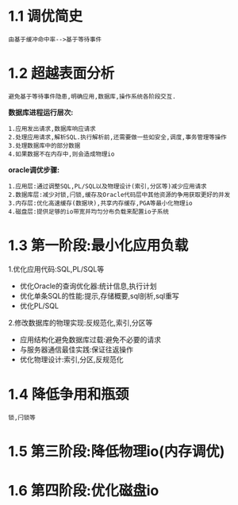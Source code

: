 # 1.1 调优简史
```由基于缓冲命中率-->基于等待事件```
# 1.2 超越表面分析
```避免基于等待事件隐患,明确应用,数据库,操作系统各阶段交互.```

**数据库进程运行层次:**
```
1.应用发出请求,数据库响应请求   
2.处理应用请求,解析SQL.执行解析前,还需要做一些如安全,调度,事务管理等操作   
3.处理数据库中的部分数据    
4.如果数据不在内存中,则会造成物理io     
```
**oracle调优步骤:**    
```
1.应用层:通过调整SQL,PL/SQL以及物理设计(索引,分区等)减少应用请求
2.数据库层:减少对锁,闩锁,缓存及Oracle代码层中其他资源的争用获取更好的并发  
3.内存层:优化高速缓存(数据块),共享内存缓存,PGA等最小化物理io   
4.磁盘层:提供足够的io带宽并均匀分布负载来配置io子系统
```
# 1.3 第一阶段:最小化应用负载
1.优化应用代码:SQL,PL/SQL等     
+ 优化Oracle的查询优化器:统计信息,执行计划
+ 优化单条SQL的性能:提示,存储概要,sql剖析,sql重写
+ 优化PL/SQL

2.修改数据库的物理实现:反规范化,索引,分区等
+ 应用结构化避免数据库过载:避免不必要的请求
+ 与服务器通信最佳实践:保证往返操作
+ 优化物理设计:索引,分区,反规范化
# 1.4 降低争用和瓶颈
`锁,闩锁等`
# 1.5 第三阶段:降低物理io(内存调优)
# 1.6 第四阶段:优化磁盘io